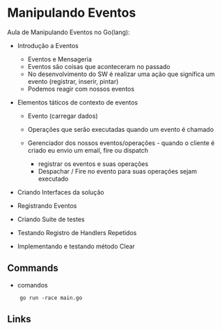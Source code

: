 # Manipulando Eventos

Aula de Manipulando Eventos no Go(lang):

- Introdução a Eventos

  - Eventos e Mensageria
  - Eventos são coisas que aconteceram no passado
  - No desenvolvimento do SW é realizar uma ação que significa um evento (registrar, inserir, pintar)
  - Podemos reagir com nossos eventos

- Elementos táticos de contexto de eventos

  - Evento (carregar dados)
  - Operações que serão executadas quando um evento é chamado
  - Gerenciador dos nossos eventos/operações - quando o cliente é criado eu envio um email, fire ou dispatch

    - registrar os eventos e suas operações
    - Despachar / Fire no evento para suas operaçóes sejam executado

- Criando Interfaces da solução
- Registrando Eventos
- Criando Suite de testes
- Testando Registro de Handlers Repetidos
- Implementando e testando método Clear

## Commands

- comandos

```
    go run -race main.go
```

## Links
